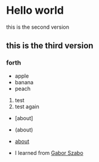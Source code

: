 # Hello world

this is the second version 

## this is the third version

### forth

* apple
* banana
* peach

1. test
2. test again

* [about]
* (about)
* [about](about.md)

* I learned from [Gabor Szabo](https://github.szabgab.com/)
